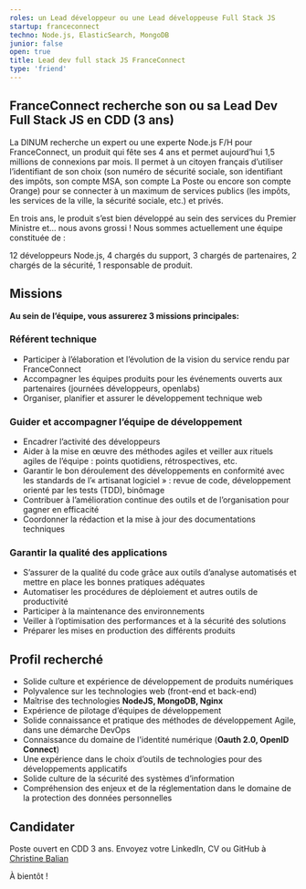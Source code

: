 ```yaml
---
roles: un Lead développeur ou une Lead développeuse Full Stack JS
startup: franceconnect
techno: Node.js, ElasticSearch, MongoDB
junior: false
open: true
title: Lead dev full stack JS FranceConnect
type: 'friend'
---
```


## FranceConnect recherche son ou sa Lead Dev Full Stack JS en CDD (3 ans)

La DINUM recherche un expert ou une experte Node.js F/H pour FranceConnect, un produit qui fête ses 4 ans et permet aujourd’hui 1,5 millions de connexions par mois. Il permet à un citoyen français d’utiliser l’identifiant de son choix (son numéro de sécurité sociale, son identifiant des impôts, son compte MSA, son compte La Poste ou encore son compte Orange) pour se connecter à un maximum de services publics (les impôts, les services de la ville, la sécurité sociale, etc.) et privés.

En trois ans, le produit s’est bien développé au sein des services du Premier Ministre et… nous avons grossi ! Nous sommes actuellement une équipe constituée de :

12 développeurs Node.js,
4 chargés du support,
3 chargés de partenaires,
2 chargés de la sécurité,
1 responsable de produit.


## Missions
**Au sein de l’équipe, vous assurerez 3 missions principales:**

### Référent technique

- Participer à l’élaboration et l’évolution de la vision du service rendu par FranceConnect
- Accompagner les équipes produits pour les événements ouverts aux partenaires (journées développeurs, openlabs)
- Organiser, planifier et assurer le développement technique web

### Guider et accompagner l’équipe de développement
- Encadrer l’activité des développeurs
- Aider à la mise en œuvre des méthodes agiles et veiller aux rituels agiles de l’équipe : points quotidiens, rétrospectives, etc.
- Garantir le bon déroulement des développements en conformité avec les standards de l’« artisanat logiciel » : revue de code, développement orienté par les tests (TDD), binômage
- Contribuer à l’amélioration continue des outils et de l’organisation pour gagner en efficacité
- Coordonner la rédaction et la mise à jour des documentations techniques

### Garantir la qualité des applications
- S’assurer de la qualité du code grâce aux outils d’analyse automatisés et mettre en place les bonnes pratiques adéquates 
- Automatiser les procédures de déploiement et autres outils de productivité
- Participer à la maintenance des environnements 
- Veiller à l’optimisation des performances et à la sécurité des solutions
- Préparer les mises en production des différents produits

## Profil recherché

- Solide culture et expérience de développement de produits numériques
- Polyvalence sur les technologies web (front-end et back-end)
- Maîtrise des technologies **NodeJS, MongoDB, Nginx**
- Expérience de pilotage d’équipes de développement
- Solide connaissance et pratique des méthodes de développement Agile, dans une démarche DevOps
- Connaissance du domaine de l'identité numérique (**Oauth 2.0, OpenID Connect**)
- Une expérience dans le choix d’outils de technologies pour des développements applicatifs
- Solide culture de la sécurité des systèmes d’information
- Compréhension des enjeux et de la réglementation dans le domaine de la protection des données personnelles

## Candidater

Poste ouvert en CDD 3 ans.
Envoyez votre LinkedIn, CV ou GitHub à [Christine Balian](mailto:christine.balian@modernisation.gouv.fr)

À bientôt !
